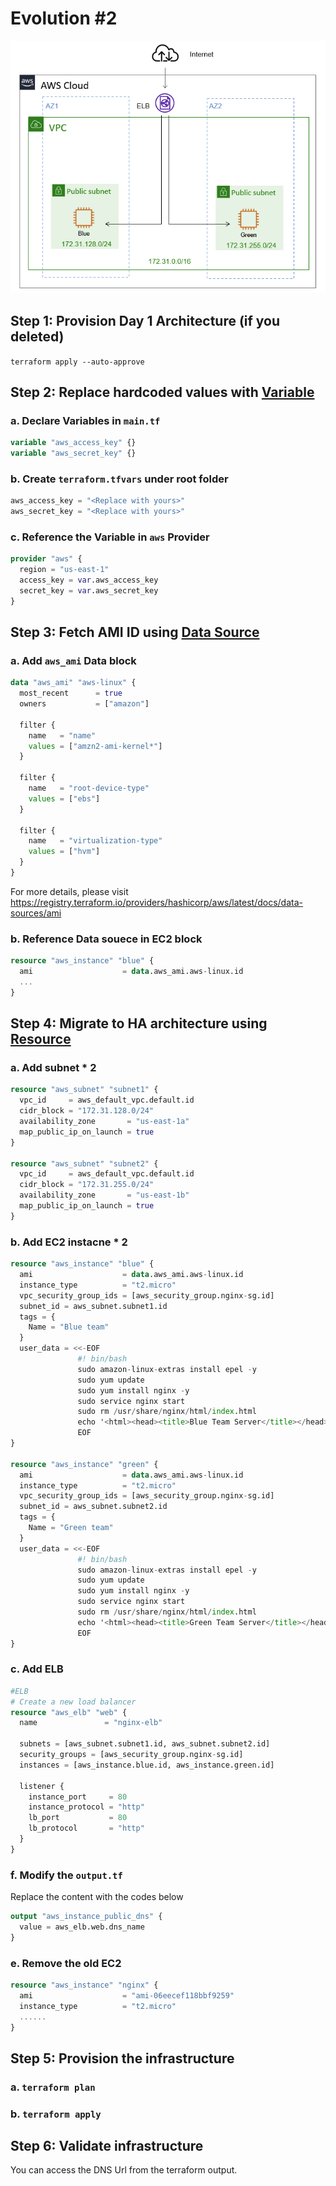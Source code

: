 # Evolution #2 

![day1](../img/arch-day2.png)

## Step 1: Provision Day 1 Architecture (if you deleted)

`terraform apply --auto-approve`

## Step 2: Replace hardcoded values with <ins>Variable</ins>

### a. Declare Variables in `main.tf`

```terraform
variable "aws_access_key" {}
variable "aws_secret_key" {}
```

### b. Create `terraform.tfvars` under root folder

```terraform
aws_access_key = "<Replace with yours>"
aws_secret_key = "<Replace with yours>"
```

### c. Reference the Variable in `aws` Provider

```terraform
provider "aws" {
  region = "us-east-1"
  access_key = var.aws_access_key
  secret_key = var.aws_secret_key
}
```

## Step 3: Fetch AMI ID using <ins>Data Source</ins>

### a. Add `aws_ami` Data block

```terraform
data "aws_ami" "aws-linux" {
  most_recent      = true
  owners           = ["amazon"]

  filter {
    name   = "name"
    values = ["amzn2-ami-kernel*"]
  }

  filter {
    name   = "root-device-type"
    values = ["ebs"]
  }

  filter {
    name   = "virtualization-type"
    values = ["hvm"]
  }
}
```

For more details, please visit https://registry.terraform.io/providers/hashicorp/aws/latest/docs/data-sources/ami

### b. Reference Data souece in EC2 block

```terraform
resource "aws_instance" "blue" {
  ami                    = data.aws_ami.aws-linux.id
  ...
}
```

## Step 4: Migrate to HA architecture using <ins>Resource</ins>

### a. Add subnet * 2

```terraform
resource "aws_subnet" "subnet1" {
  vpc_id     = aws_default_vpc.default.id
  cidr_block = "172.31.128.0/24" 
  availability_zone       = "us-east-1a"
  map_public_ip_on_launch = true
}

resource "aws_subnet" "subnet2" {
  vpc_id     = aws_default_vpc.default.id
  cidr_block = "172.31.255.0/24" 
  availability_zone       = "us-east-1b"
  map_public_ip_on_launch = true
}
```

### b. Add EC2 instacne * 2

```terraform
resource "aws_instance" "blue" {
  ami                    = data.aws_ami.aws-linux.id
  instance_type          = "t2.micro"
  vpc_security_group_ids = [aws_security_group.nginx-sg.id]
  subnet_id = aws_subnet.subnet1.id
  tags = {
    Name = "Blue team"
  }
  user_data = <<-EOF
               #! bin/bash
               sudo amazon-linux-extras install epel -y
               sudo yum update
               sudo yum install nginx -y
               sudo service nginx start
               sudo rm /usr/share/nginx/html/index.html
               echo '<html><head><title>Blue Team Server</title></head><body style="background-color:#1F778D"><p style="text-align: center;"><span style="color:#FFFFFF;"><span style="font-size:28px;">Blue Team</span></span></p></body></html>' | sudo tee /usr/share/nginx/html/index.html
               EOF
}

resource "aws_instance" "green" {
  ami                    = data.aws_ami.aws-linux.id
  instance_type          = "t2.micro"
  vpc_security_group_ids = [aws_security_group.nginx-sg.id]
  subnet_id = aws_subnet.subnet2.id
  tags = {
    Name = "Green team"
  }
  user_data = <<-EOF
               #! bin/bash
               sudo amazon-linux-extras install epel -y
               sudo yum update
               sudo yum install nginx -y
               sudo service nginx start
               sudo rm /usr/share/nginx/html/index.html
               echo '<html><head><title>Green Team Server</title></head><body style="background-color:#77A032"><p style="text-align: center;"><span style="color:#FFFFFF;"><span style="font-size:28px;">Green Team</span></span></p></body></html>' | sudo tee /usr/share/nginx/html/index.html
               EOF
}
```

### c. Add ELB

```terraform
#ELB
# Create a new load balancer
resource "aws_elb" "web" {
  name               = "nginx-elb"

  subnets = [aws_subnet.subnet1.id, aws_subnet.subnet2.id]
  security_groups = [aws_security_group.nginx-sg.id]
  instances = [aws_instance.blue.id, aws_instance.green.id]

  listener {
    instance_port     = 80
    instance_protocol = "http"
    lb_port           = 80
    lb_protocol       = "http"
  }
}
```

### f. Modify the `output.tf`

Replace the content with the codes below

```terraform
output "aws_instance_public_dns" {
  value = aws_elb.web.dns_name
}
```

### e. Remove the old EC2

```terraform
resource "aws_instance" "nginx" {
  ami                    = "ami-06eecef118bbf9259"
  instance_type          = "t2.micro"
  ......
}
```

## Step 5: Provision the infrastructure

### a. `terraform plan`
### b. `terraform apply`

## Step 6: Validate infrastructure

You can access the DNS Url from the terraform output.